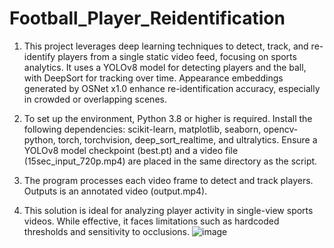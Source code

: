 # Football_Player_Reidentification
1. This project leverages deep learning techniques to detect, track, and re-identify players from a single static video feed, focusing on sports analytics. It uses a YOLOv8 model for detecting players and the ball, with DeepSort for tracking over time. Appearance embeddings generated by OSNet x1.0 enhance re-identification accuracy, especially in crowded or overlapping scenes.

2. To set up the environment, Python 3.8 or higher is required. Install the following dependencies: scikit-learn, matplotlib, seaborn, opencv-python, torch, torchvision, deep_sort_realtime, and ultralytics. Ensure a YOLOv8 model checkpoint (best.pt) and a video file (15sec_input_720p.mp4) are placed in the same directory as the script. 

3. The program processes each video frame to detect and track players. Outputs is an annotated video (output.mp4). 

4. This solution is ideal for analyzing player activity in single-view sports videos. While effective, it faces limitations such as hardcoded thresholds and sensitivity to occlusions.
   ![image](https://github.com/user-attachments/assets/4821fd70-756d-495a-aaef-f0c94011ef67)

